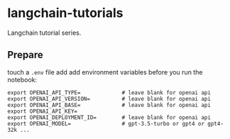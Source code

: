 # langchain-tutorials

Langchain tutorial series.

## Prepare

touch a `.env` file add add environment variables before you run the notebook:
```
export OPENAI_API_TYPE=             # leave blank for openai api
export OPENAI_API_VERSION=          # leave blank for openai api
export OPENAI_API_BASE=             # leave blank for openai api
export OPENAI_API_KEY=              
export OPENAI_DEPLOYMENT_ID=        # leave blank for openai api
export OPENAI_MODEL=                # gpt-3.5-turbo or gpt4 or gpt4-32k ...
```
